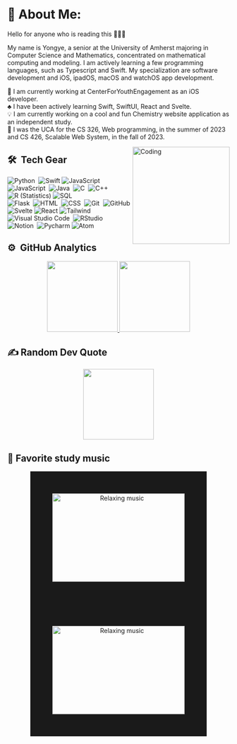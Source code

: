 # 💫 About Me:
Hello for anyone who is reading this 🧑🏻‍💻

My name is Yongye, a senior at the University of Amherst majoring in Computer
Science and Mathematics, concentrated on mathematical computing and modeling. I am actively learning a few 
programming languages, such as Typescript and Swift. My specialization are software development and iOS, ipadOS, macOS and watchOS app development.

📖 I am currently working at CenterForYouthEngagement as an iOS developer.<br>
♣ I have been actively learning Swift, SwiftUI, React and Svelte.<br>
💡 I am currently working on a cool and fun Chemistry website application as an independent study.<br> 
🫶 I was the UCA for the CS 326, Web programming, in the summer of 2023 and CS 426, Scalable Web System, in the fall of 2023.

   
<img alt="Coding" width = 220px  src="https://gifdb.com/images/high/animated-man-computer-coding-nae6mec378lsg1i3.gif" align="right" />

## 🛠 &nbsp;Tech Gear
![Python](https://img.shields.io/badge/-Python-05122A?style=flat&logo=python)&nbsp;
![Swift](https://img.shields.io/badge/Swift-05122A?style=flat&logo=swift&logoColor=orange)
![JavaScript](https://img.shields.io/badge/-JavaScript-05122A?style=flat&logo=javascript)&nbsp;
![JavaScript](https://img.shields.io/badge/-TypeScript-05122A?style=flat&logo=typescript)&nbsp;
![Java](https://img.shields.io/badge/Java-05122A?style=flat&logo=openjdk&logoColor=white)&nbsp;
![C](https://img.shields.io/badge/-C-05122A?style=flat&logo=C&logoColor=A8B9CC)&nbsp;
![C++](https://img.shields.io/badge/-C++-05122A?style=flat&logo=C%2B%2B&logoColor=00599C)&nbsp;
![R (Statistics)](https://img.shields.io/badge/-R-05122A?style=flat&logo=R&logoColor=276DC3)
![SQL](https://img.shields.io/badge/SQL-05122A?style=flat&logo=postgresql&logoColor=white)\
![Flask](https://img.shields.io/badge/-Flask-05122A?style=flat&logo=flask)&nbsp;
![HTML](https://img.shields.io/badge/-HTML-05122A?style=flat&logo=HTML5)&nbsp;
![CSS](https://img.shields.io/badge/-CSS-05122A?style=flat&logo=CSS3&logoColor=1572B6)&nbsp;
![Git](https://img.shields.io/badge/-Git-05122A?style=flat&logo=git)&nbsp;
![GitHub](https://img.shields.io/badge/-GitHub-05122A?style=flat&logo=github)
![Svelte](https://img.shields.io/badge/Svelte-05122A?style=flat&logo=svelte&logoColor=FF3E00)
![React](https://img.shields.io/badge/React-05122A?style=flat&logo=react&logoColor=61DAFB)
![Tailwind](https://img.shields.io/badge/Tailwind_CSS-05122A?style=flat&logo=tailwind-css&logoColor=white)\
![Visual Studio Code](https://img.shields.io/badge/-Visual%20Studio%20Code-05122A?style=flat&logo=visual-studio-code&logoColor=007ACC)&nbsp;
![RStudio](https://img.shields.io/badge/-RStudio-05122A?style=flat&logo=rstudio)&nbsp;
![Notion](https://img.shields.io/badge/-Notion-05122A?style=flat&logo=notion)&nbsp;
![Pycharm](https://img.shields.io/badge/IntelliJ_IDEA-05122A?style=flat&logo=intellij-idea&logoColor=white)
![Atom](https://img.shields.io/badge/SublimeText-05122A?style=flat&logo=SublimeText&logoColor=orange)


## ⚙️ &nbsp;GitHub Analytics

<p align="center">
   <a href="https://github.com/algebra2boy">
     <img height="160em" src="https://github-readme-stats-eight-theta.vercel.app/api?username=algebra2boy&show_icons=true&theme=nightowl&include_all_commits=true&count_private=true"/>
     <img height="160em" src="https://github-readme-stats-eight-theta.vercel.app/api/top-langs/?username=algebra2boy&layout=compact&langs_count=8&theme=algolia"/>
   </a>
</p>

## ✍️ Random Dev Quote
<p align="center">
<img height="160em" src="https://quotes-github-readme.vercel.app/api?type=horizontal&theme=gruvbox"/>

## 🎵 Favorite study music
<p align="center">
   <a href="https://www.youtube.com/watch?v=FjHGZj2IjBk" target="_blank"><img src="https://i.pinimg.com/736x/4f/b7/e8/4fb7e82c9181712ac61047c1cf1c25a0.jpg" alt="Relaxing music" width="300" height="200" border="50" /></a>
   <a href="https://www.youtube.com/watch?v=q55qNEKQLG0" target="_blank"><img src="https://i.ytimg.com/vi/q55qNEKQLG0/maxresdefault.jpg" alt="Relaxing music" width="300" height="200" border="50" /></a> 

</p>

